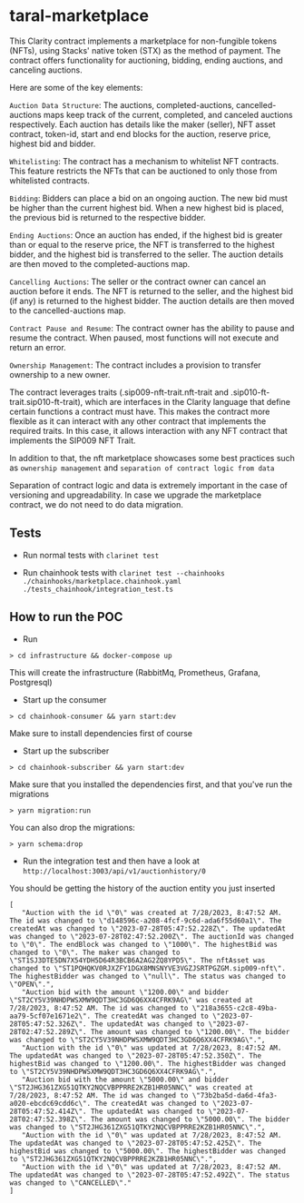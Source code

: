 # taral-marketplace

This Clarity contract implements a marketplace for non-fungible tokens (NFTs), using Stacks' native token (STX) as the method of payment. The contract offers functionality for auctioning, bidding, ending auctions, and canceling auctions.

Here are some of the key elements:

`Auction Data Structure`: The auctions, completed-auctions, cancelled-auctions maps keep track of the current, completed, and canceled auctions respectively. Each auction has details like the maker (seller), NFT asset contract, token-id, start and end blocks for the auction, reserve price, highest bid and bidder.

`Whitelisting`: The contract has a mechanism to whitelist NFT contracts. This feature restricts the NFTs that can be auctioned to only those from whitelisted contracts.

`Bidding`: Bidders can place a bid on an ongoing auction. The new bid must be higher than the current highest bid. When a new highest bid is placed, the previous bid is returned to the respective bidder.

`Ending Auctions`: Once an auction has ended, if the highest bid is greater than or equal to the reserve price, the NFT is transferred to the highest bidder, and the highest bid is transferred to the seller. The auction details are then moved to the completed-auctions map.

`Cancelling Auctions`: The seller or the contract owner can cancel an auction before it ends. The NFT is returned to the seller, and the highest bid (if any) is returned to the highest bidder. The auction details are then moved to the cancelled-auctions map.

`Contract Pause and Resume`: The contract owner has the ability to pause and resume the contract. When paused, most functions will not execute and return an error.

`Ownership Management`: The contract includes a provision to transfer ownership to a new owner.

The contract leverages traits (.sip009-nft-trait.nft-trait and .sip010-ft-trait.sip010-ft-trait), which are interfaces in the Clarity language that define certain functions a contract must have. This makes the contract more flexible as it can interact with any other contract that implements the required traits. In this case, it allows interaction with any NFT contract that implements the SIP009 NFT Trait.

In addition to that, the nft marketplace showcases some best practices such as `ownership management` and `separation of contract logic from data`

Separation of contract logic and data is extremely important in the case of versioning and upgreadability. In case we upgrade the marketplace contract, we do not need to do data migration.


## Tests

* Run normal tests with `clarinet test`

* Run chainhook tests with `clarinet test --chainhooks ./chainhooks/marketplace.chainhook.yaml ./tests_chainhook/integration_test.ts`

## How to run the POC

* Run 

```
> cd infrastructure && docker-compose up
```

This will create the infrastructure (RabbitMq, Prometheus, Grafana, Postgresql)

* Start up the consumer

```
> cd chainhook-consumer && yarn start:dev
```

Make sure to install dependencies first of course

* Start up the subscriber

```
> cd chainhook-subscriber && yarn start:dev
```

Make sure that you installed the dependencies first, and that you've run the migrations 

```
> yarn migration:run
```

You can also drop the migrations: 

```
> yarn schema:drop
```

* Run the integration test and then have a look at `http://localhost:3003/api/v1/auctionhistory/0`

You should be getting the history of the auction entity you just inserted

```
[
   "Auction with the id \"0\" was created at 7/28/2023, 8:47:52 AM. The id was changed to \"d148596c-a208-4fcf-9c6d-ada6f55d60a1\". The createdAt was changed to \"2023-07-28T05:47:52.228Z\". The updatedAt was changed to \"2023-07-28T02:47:52.200Z\". The auctionId was changed to \"0\". The endBlock was changed to \"1000\". The highestBid was changed to \"0\". The maker was changed to \"ST1SJ3DTE5DN7X54YDH5D64R3BCB6A2AG2ZQ8YPD5\". The nftAsset was changed to \"ST1PQHQKV0RJXZFY1DGX8MNSNYVE3VGZJSRTPGZGM.sip009-nft\". The highestBidder was changed to \"null\". The status was changed to \"OPEN\".",
   "Auction bid with the amount \"1200.00\" and bidder \"ST2CY5V39NHDPWSXMW9QDT3HC3GD6Q6XX4CFRK9AG\" was created at 7/28/2023, 8:47:52 AM. The id was changed to \"218a3655-c2c8-49ba-aa79-5cf07e1671e2\". The createdAt was changed to \"2023-07-28T05:47:52.326Z\". The updatedAt was changed to \"2023-07-28T02:47:52.289Z\". The amount was changed to \"1200.00\". The bidder was changed to \"ST2CY5V39NHDPWSXMW9QDT3HC3GD6Q6XX4CFRK9AG\".",
   "Auction with the id \"0\" was updated at 7/28/2023, 8:47:52 AM. The updatedAt was changed to \"2023-07-28T05:47:52.350Z\". The highestBid was changed to \"1200.00\". The highestBidder was changed to \"ST2CY5V39NHDPWSXMW9QDT3HC3GD6Q6XX4CFRK9AG\".",
   "Auction bid with the amount \"5000.00\" and bidder \"ST2JHG361ZXG51QTKY2NQCVBPPRRE2KZB1HR05NNC\" was created at 7/28/2023, 8:47:52 AM. The id was changed to \"73b2ba5d-da6d-4fa3-a020-ebcdc69cdd6c\". The createdAt was changed to \"2023-07-28T05:47:52.414Z\". The updatedAt was changed to \"2023-07-28T02:47:52.398Z\". The amount was changed to \"5000.00\". The bidder was changed to \"ST2JHG361ZXG51QTKY2NQCVBPPRRE2KZB1HR05NNC\".",
   "Auction with the id \"0\" was updated at 7/28/2023, 8:47:52 AM. The updatedAt was changed to \"2023-07-28T05:47:52.425Z\". The highestBid was changed to \"5000.00\". The highestBidder was changed to \"ST2JHG361ZXG51QTKY2NQCVBPPRRE2KZB1HR05NNC\".",
   "Auction with the id \"0\" was updated at 7/28/2023, 8:47:52 AM. The updatedAt was changed to \"2023-07-28T05:47:52.492Z\". The status was changed to \"CANCELLED\"."
]
```
